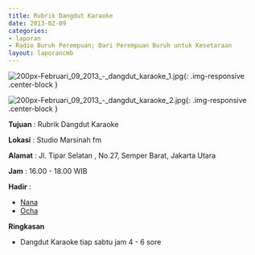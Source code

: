 ```yaml
---
title: Rubrik Dangdut Karaoke 
date: 2013-02-09
categories:
- laporan
- Radio Buruh Perempuan; Dari Perempuan Buruh untuk Kesetaraan
layout: laporancmb
---
```



![200px-Februari_09_2013_-_dangdut_karaoke_1.jpg](/uploads/200px-Februari_09_2013_-_dangdut_karaoke_1.jpg){: .img-responsive .center-block }

![200px-Februari_09_2013_-_dangdut_karaoke_2.jpg](/uploads/200px-Februari_09_2013_-_dangdut_karaoke_2.jpg){: .img-responsive .center-block }


**Tujuan** : Rubrik Dangdut Karaoke 

**Lokasi** : Studio Marsinah fm 

**Alamat** : Jl. Tipar Selatan , No.27, Semper Barat, Jakarta Utara 

**Jam** : 16.00 - 18.00 WIB 

**Hadir** :
* [Nana](http://wiki.ciptamedia.org/wiki/Nana)
* [Ocha](http://wiki.ciptamedia.org/wiki/Ocha)

**Ringkasan**  
* Dangdut Karaoke tiap sabtu jam 4 - 6 sore 
